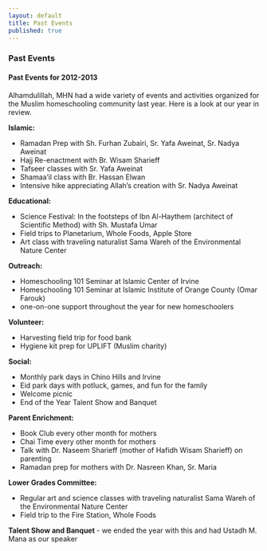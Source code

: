 ```yaml
---
layout: default
title: Past Events
published: true
---
```


### Past Events
#### Past Events for 2012-2013
Alhamdulillah, MHN had a wide variety of events and activities organized for the Muslim homeschooling community last year. Here is a look at our year in review.

**Islamic:**

* Ramadan Prep with Sh. Furhan Zubairi, Sr. Yafa Aweinat, Sr. Nadya Aweinat
* Hajj Re-enactment with Br. Wisam Sharieff
* Tafseer classes with Sr. Yafa Aweinat
* Shamaa’il class with Br. Hassan Elwan
* Intensive hike appreciating Allah’s creation with Sr. Nadya Aweinat

**Educational:**

- Science Festival: In the footsteps of Ibn Al-Haythem (architect of Scientific Method) with Sh. Mustafa Umar
- Field trips to Planetarium, Whole Foods, Apple Store
- Art class with traveling naturalist Sama Wareh of the Environmental Nature Center

**Outreach:**

- Homeschooling 101 Seminar at Islamic Center of Irvine
- Homeschooling 101 Seminar at Islamic Institute of Orange County (Omar Farouk)
- one-on-one support throughout the year for new homeschoolers

**Volunteer:**

- Harvesting field trip for food bank
- Hygiene kit prep for UPLIFT (Muslim charity)

**Social:**

- Monthly park days in Chino Hills and Irvine
- Eid park days with potluck, games, and fun for the family
- Welcome picnic
- End of the Year Talent Show and Banquet

**Parent Enrichment:**

- Book Club every other month for mothers
- Chai Time every other month for mothers
- Talk with Dr. Naseem Sharieff (mother of Hafidh Wisam Sharieff) on parenting
- Ramadan prep for mothers with Dr. Nasreen Khan, Sr. Maria

**Lower Grades Committee:**

- Regular art and science classes with traveling naturalist Sama Wareh of the Environmental Nature Center
- Field trip to the Fire Station, Whole Foods

**Talent Show and Banquet** - we ended the year with this and had Ustadh M. Mana as our speaker